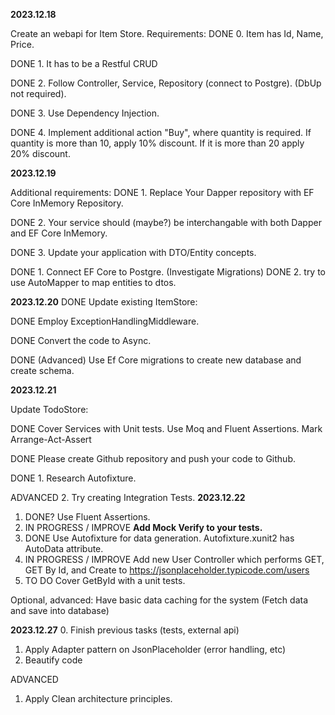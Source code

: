 **2023.12.18**

Create an webapi for Item Store.
Requirements:
DONE 0. Item has Id, Name, Price.

DONE 1. It has to be a Restful CRUD

DONE 2. Follow Controller, Service, Repository (connect to Postgre). (DbUp not required).

DONE 3. Use Dependency Injection.

DONE 4. Implement additional action "Buy", where quantity is required. If quantity is more than 10, apply 10% discount.
      If it is more than 20 apply 20% discount.

**2023.12.19**

Additional requirements:
DONE 1. Replace Your Dapper repository with EF Core InMemory Repository.

DONE 2. Your service should  (maybe?) be interchangable with both Dapper and EF Core InMemory.

DONE 3. Update your application with DTO/Entity concepts.

DONE 1. Connect EF Core to Postgre. (Investigate Migrations)
DONE 2. try to  use AutoMapper to map entities to dtos.

**2023.12.20**
DONE Update existing ItemStore:
   
DONE Employ ExceptionHandlingMiddleware.

DONE Convert the code to Async.

DONE (Advanced) Use Ef Core migrations to create new database and create schema.

**2023.12.21**

Update TodoStore:

DONE Cover Services with Unit tests. Use Moq and Fluent Assertions. Mark Arrange-Act-Assert

DONE Please create Github repository and push your code to Github.

DONE 1. Research Autofixture.
     
ADVANCED 2. Try creating Integration Tests.
**2023.12.22**
1. DONE? Use Fluent Assertions.
2. IN PROGRESS / IMPROVE **Add Mock Verify to your tests.**
3. DONE Use Autofixture for data generation. Autofixture.xunit2 has AutoData attribute.
4. IN PROGRESS / IMPROVE Add new User Controller which performs GET, GET By Id, and Create to https://jsonplaceholder.typicode.com/users
5. TO DO Cover GetById with a unit tests.
   
Optional, advanced: Have basic data caching for the system (Fetch data and save into database)

**2023.12.27**
0. Finish previous tasks (tests, external api)
1. Apply Adapter pattern on JsonPlaceholder (error handling, etc)
2. Beautify code

ADVANCED
1. Apply Clean architecture principles.
